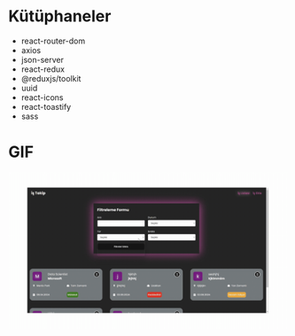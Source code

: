 # Kütüphaneler

- react-router-dom
- axios
- json-server
- react-redux
- @reduxjs/toolkit
- uuid
- react-icons
- react-toastify
- sass

# GIF

![](download.gif)